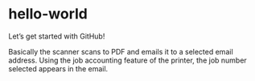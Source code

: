 # hello-world
Let’s get started with GitHub!

Basically the scanner scans to PDF and emails it to a selected email address. Using the job accounting feature of the printer, the job number selected appears in the email. 
